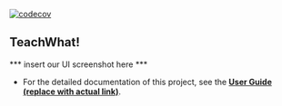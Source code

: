 [![codecov](https://codecov.io/gh/AY2122S2-CS2103T-W11-3/tp/branch/master/graph/badge.svg?token=Z9W4W1RD86)](https://codecov.io/gh/AY2122S2-CS2103T-W11-3/tp)

## TeachWhat!

*** insert our UI screenshot here ***

* For the detailed documentation of this project, see the **[User Guide (replace with actual link)](https://se-education.org/addressbook-level3)**.
